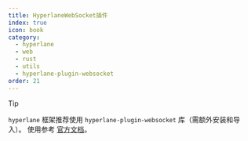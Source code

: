 ```yaml
---
title: HyperlaneWebSocket插件
index: true
icon: book
category:
  - hyperlane
  - web
  - rust
  - utils
  - hyperlane-plugin-websocket
order: 21
---
```


<Share colorful />

> [!tip]
>
> `hyperlane` 框架推荐使用 `hyperlane-plugin-websocket` 库（需额外安装和导入）。
> 使用参考 [官方文档](../../hyperlane-plugin-websocket/README.md)。

<Bottom />

